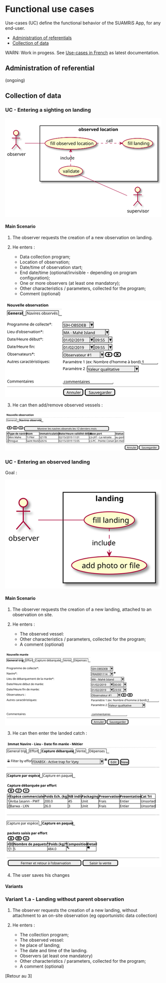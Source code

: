 # Functional use cases

Use-cases (UC) define the functional behavior of the SUAMRiS App, for any end-user.

 - [Administration of referentials](#administration_of_referential)
 - [Collection of data](#Collection_of_data)

WARN: Work in progess. See [Use-cases in French](index.md) as latest documentation.

## Administration of referential

(ongoing)

## Collection of data

### UC - Entering a sighting on landing

![observed-location](collect/landing/observed-location-uc.svg)

#### Main Scenario

1. The observer requests the creation of a new observation on landing.

2. He enters :

    * Data collection program;
    * Location of observation;
    * Date/time of observation start;
    * End date/time (optional/invisible - depending on program configuration);
    * One or more observers (at least one mandatory);
    * Other characteristics / parameters, collected for the program;
    * Comment (optional)

![observed-location-ui-new](collect/landing/observed-location-ui-new.svg)

3. He can then add/remove observed vessels :

![observed-location-ui-new](collect/landing/observed-location-ui-vessels.svg)


### UC - Entering an observed landing

Goal :


![landing](collect/trip/landing-uc.svg)

#### Main Scenario

1. The observer requests the creation of a new landing, attached to an observation on site.

2. He enters :
    * The observed vessel:
    * Other characteristics / parameters, collected for the program;
    * A comment (optional)

![landing-ui-new](collect/trip/landing-ui-new.svg)

3. He can then enter the landed catch :

![landing-ui-new](collect/trip/landing-ui-samples-desktop.svg)

4. The user saves his changes

#### Variants

### Variant 1.a - Landing without parent observation

1. The observer requests the creation of a new landing, without 
   attachment to an on-site observation (eg opportunistic data collection)

2. He enters :

    * The collection program;
    * The observed vessel:
    * he place of landing;
    * The date and time of the landing.
    * Observers (at least one mandatory)
    * Other characteristics / parameters, collected for the program;
    * A comment (optional)

\[Retour au 3]
